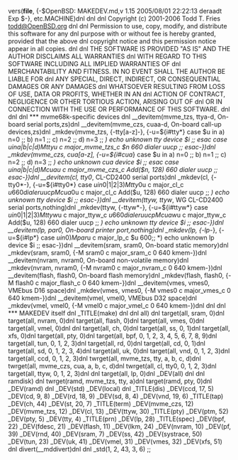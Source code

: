 vers(__file__,
	{-$OpenBSD: MAKEDEV.md,v 1.15 2005/08/01 22:22:13 deraadt Exp $-},
etc.MACHINE)dnl
dnl
dnl Copyright (c) 2001-2006 Todd T. Fries <todd@OpenBSD.org>
dnl
dnl Permission to use, copy, modify, and distribute this software for any
dnl purpose with or without fee is hereby granted, provided that the above
dnl copyright notice and this permission notice appear in all copies.
dnl
dnl THE SOFTWARE IS PROVIDED "AS IS" AND THE AUTHOR DISCLAIMS ALL WARRANTIES
dnl WITH REGARD TO THIS SOFTWARE INCLUDING ALL IMPLIED WARRANTIES OF
dnl MERCHANTABILITY AND FITNESS. IN NO EVENT SHALL THE AUTHOR BE LIABLE FOR
dnl ANY SPECIAL, DIRECT, INDIRECT, OR CONSEQUENTIAL DAMAGES OR ANY DAMAGES
dnl WHATSOEVER RESULTING FROM LOSS OF USE, DATA OR PROFITS, WHETHER IN AN
dnl ACTION OF CONTRACT, NEGLIGENCE OR OTHER TORTIOUS ACTION, ARISING OUT OF
dnl OR IN CONNECTION WITH THE USE OR PERFORMANCE OF THIS SOFTWARE.
dnl
dnl
dnl *** mvme68k-specific devices
dnl
__devitem(mvme_tzs, ttya-d, On-board serial ports,zs)dnl
__devitem(mvme_czs, cuaa-d, On-board call-up devices,zs)dnl
_mkdev(mvme_tzs, {-tty[a-z]-}, {-u=${i#tty*}
	case $u in
	a) n=0 ;;
	b) n=1 ;;
	c) n=2 ;;
	d) n=3 ;;
	*) echo unknown tty device $i ;;
	esac
	case $u in
	a|b|c|d)
		M tty$u c major_mvme_tzs_c $n 660 dialer uucp
		;;
	esac-})dnl
_mkdev(mvme_czs, cua[a-z], {-u=${i#cua*}
	case $u in
	a) n=0 ;;
	b) n=1 ;;
	c) n=2 ;;
	d) n=3 ;;
	*) echo unknown cua device $i ;;
	esac
	case $u in
	a|b|c|d)
		M cua$u c major_mvme_czs_c Add($n, 128) 660 dialer uucp
		;;
	esac-})dnl
__devitem(cl, tty0*, CL-CD2400 serial ports)dnl
_mkdev(cl, {-tty0*-}, {-u=${i#tty0*}
	case $u in
	0|1|2|3)
		M tty0$u c major_cl_c $u 660 dialer uucp
		M cua0$u c major_cl_c Add($u, 128) 660 dialer uucp
		;;
	*) echo unknown tty device $i ;;
	esac-})dnl
__devitem(ttyw, ttyw*, WG CL-CD2400 serial ports,nothing)dnl
_mkdev(ttyw, {-ttyw*-}, {-u=${i#ttyw*}
	case $u in
	0|1|2|3)
		M ttyw$u c major_ttyw_c $u 660 dialer uucp
		M cuaw$u c major_ttyw_c Add($u, 128) 660 dialer uucp
		;;
	*) echo unknown tty device $i ;;
	esac-})dnl
__devitem(lp, par0, On-board printer port,nothing)dnl
_mkdev(lp, {-lp*-}, {-u=${i#lp*}
	case $u in
	0) M par$u c major_lp_c $u 600;;
	*) echo unknown lp device $i ;;
	esac-})dnl
__devitem(sram, sram0, On-board static memory)dnl
_mkdev(sram, sram0, {-M sram0 c major_sram_c 0 640 kmem-})dnl
__devitem(nvram, nvram0, On-board non-volatile memory)dnl
_mkdev(nvram, nvram0, {-M nvram0 c major_nvram_c 0 640 kmem-})dnl
__devitem(flash, flash0, On-board flash memory)dnl
_mkdev(flash, flash0, {-M flash0 c major_flash_c 0 640 kmem-})dnl
__devitem(vmes, vmes0, VMEbus D16 space)dnl
_mkdev(vmes, vmes0, {-M vmes0 c major_vmes_c 0 640 kmem-})dnl
__devitem(vmel, vmel0, VMEbus D32 space)dnl
_mkdev(vmel, vmel0, {-M vmel0 c major_vmel_c 0 640 kmem-})dnl
dnl
dnl *** MAKEDEV itself
dnl
_TITLE(make)
dnl
dnl all)
dnl
target(all, sram, 0)dnl
target(all, nvram, 0)dnl
target(all, flash, 0)dnl
target(all, vmes, 0)dnl
target(all, vmel, 0)dnl
dnl
target(all, ch, 0)dnl
target(all, ss, 0, 1)dnl
target(all, xfs, 0)dnl
target(all, pty, 0)dnl
target(all, bpf, 0, 1, 2, 3, 4, 5, 6, 7, 8, 9)dnl
target(all, tun, 0, 1, 2, 3)dnl
target(all, rd, 0)dnl
target(all, cd, 0, 1)dnl
target(all, sd, 0, 1, 2, 3, 4)dnl
target(all, uk, 0)dnl
target(all, vnd, 0, 1, 2, 3)dnl
target(all, ccd, 0, 1, 2, 3)dnl
twrget(all, mvme_tzs, tty, a, b, c, d)dnl
twrget(all, mvme_czs, cua, a, b, c, d)dnl
twrget(all, cl, tty0, 0, 1, 2, 3)dnl
target(all, ttyw, 0, 1, 2, 3)dnl
dnl target(all, lp, 0)dnl
_DEV(all)
dnl
dnl ramdisk)
dnl
twrget(ramd, mvme_tzs, tty, a)dnl
target(ramd, pty, 0)dnl
_DEV(ramd)
dnl
_DEV(std)
_DEV(local)
dnl
_TITLE(dis)
_DEV(ccd, 17, 5)
_DEV(cd, 9, 8)
_DEV(rd, 18, 9)
_DEV(sd, 8, 4)
_DEV(vnd, 19, 6)
_TITLE(tap)
_DEV(ch, 44)
_DEV(st, 20, 7)
_TITLE(term)
_DEV(mvme_czs, 12)
_DEV(mvme_tzs, 12)
_DEV(cl, 13)
_DEV(ttyw, 30)
_TITLE(pty)
_DEV(ptm, 52)
_DEV(pty, 5)
_DEV(tty, 4)
_TITLE(prn)
_DEV(lp, 28)
_TITLE(spec)
_DEV(bpf, 22)
_DEV(fdesc, 21)
_DEV(flash, 11)
_DEV(lkm, 24)
_DEV(nvram, 10)
_DEV(pf, 39)
_DEV(rnd, 40)
_DEV(sram, 7)
_DEV(ss, 42)
_DEV(systrace, 50)
_DEV(tun, 23)
_DEV(uk, 41)
_DEV(vmel, 31)
_DEV(vmes, 32)
_DEV(xfs, 51)
dnl
divert(__mddivert)dnl
dnl
_std(1, 2, 43, 3, 6)
	;;

